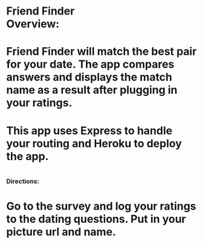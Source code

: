 <h1>Friend Finder
<br>Overview:<h1>
Friend Finder will match the best pair for your date. The app compares answers and 
displays the match name as a result after plugging in your ratings.

<h1>This app uses Express to handle your routing and Heroku to deploy the app.<h1>

<h3>Directions:<h1> Go to the survey and log your ratings to the dating questions. Put in your picture url and name.<h3>


